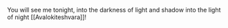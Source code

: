 You will see me tonight,
    into the darkness of light and shadow
    into the light of night
    [[Avalokiteshvara]]!
